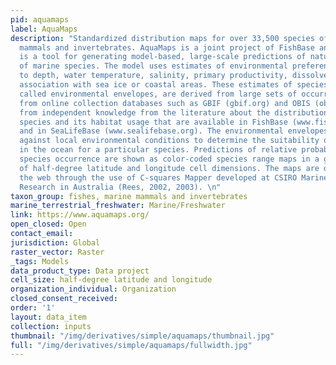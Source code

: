 ```yaml
---
pid: aquamaps
label: AquaMaps
description: "Standardized distribution maps for over 33,500 species of fishes, marine
  mammals and invertebrates. AquaMaps is a joint project of FishBase and SealifeBase.\nAquaMaps
  is a tool for generating model-based, large-scale predictions of natural occurrences
  of marine species. The model uses estimates of environmental preferences with respect
  to depth, water temperature, salinity, primary productivity, dissolved oxygen, and
  association with sea ice or coastal areas. These estimates of species preferences,
  called environmental envelopes, are derived from large sets of occurrence data available
  from online collection databases such as GBIF (gbif.org) and OBIS (obis.org), and
  from independent knowledge from the literature about the distribution of a given
  species and its habitat usage that are available in FishBase (www.fishbase.org)
  and in SeaLifeBase (www.sealifebase.org). The environmental envelopes are matched
  against local environmental conditions to determine the suitability of a given area
  in the ocean for a particular species. Predictions of relative probabilities of
  species occurrence are shown as color-coded species range maps in a global grid
  of half-degree latitude and longitude cell dimensions. The maps are displayed on
  the web through the use of C-squares Mapper developed at CSIRO Marine and Atmospheric
  Research in Australia (Rees, 2002, 2003). \n"
taxon_group: fishes, marine mammals and invertebrates
marine_terrestrial_freshwater: Marine/Freshwater
link: https://www.aquamaps.org/
open_closed: Open
contact_email: 
jurisdiction: Global
raster_vector: Raster
_tags: Models
data_product_type: Data project
cell_size: half-degree latitude and longitude
organization_individual: Organization
closed_consent_received: 
order: '1'
layout: data_item
collection: inputs
thumbnail: "/img/derivatives/simple/aquamaps/thumbnail.jpg"
full: "/img/derivatives/simple/aquamaps/fullwidth.jpg"
---
```

